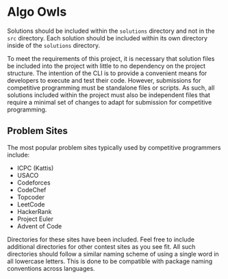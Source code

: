 # Algo Owls

Solutions should be included within the `solutions` directory and not in the `src` directory. Each solution should be included within its own directory inside of the `solutions` directory.

To meet the requirements of this project, it is necessary that solution files be included into the project with little to no dependency on the project structure. The intention of the CLI is to provide a convenient means for developers to execute and test their code. However, submissions for competitive programming must be standalone files or scripts. As such, all solutions included within the project must also be independent files that require a minimal set of changes to adapt for submission for competitive programming.

## Problem Sites

The most popular problem sites typically used by competitive programmers include:
- ICPC (Kattis)
- USACO
- Codeforces
- CodeChef
- Topcoder
- LeetCode
- HackerRank
- Project Euler
- Advent of Code

Directories for these sites have been included. Feel free to include additional directories for other contest sites as you see fit. All such directories should follow a similar naming scheme of using a single word in all lowercase letters. This is done to be compatible with package naming conventions across languages.
